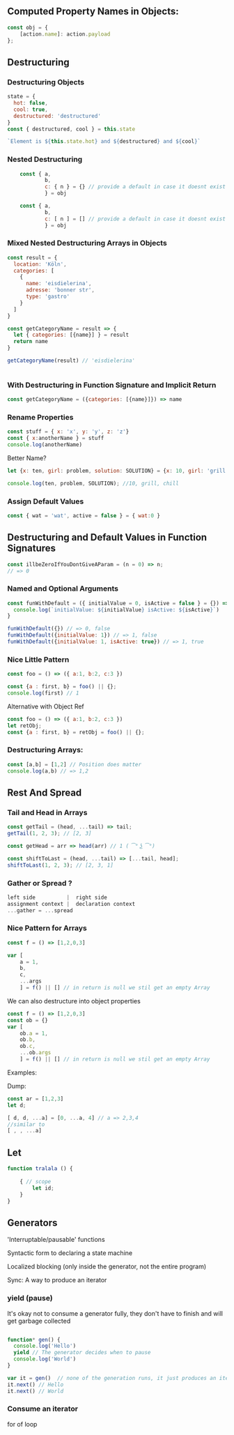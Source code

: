 ## Computed Property Names in Objects:

```js
const obj = {
    [action.name]: action.payload
};
```

## Destructuring
### Destructuring Objects
```js
state = {
  hot: false,
  cool: true,
  destructured: 'destructured'
}
const { destructured, cool } = this.state

`Element is ${this.state.hot} and ${destructured} and ${cool}`
```

### Nested Destructuring

```js
    const { a, 
            b, 
            c: { n } = {} // provide a default in case it doesnt exist :)
            } = obj
```

```js
    const { a, 
            b, 
            c: [ n ] = [] // provide a default in case it doesnt exist :)
            } = obj

```

### Mixed Nested Destructuring Arrays in Objects

```js
const result = {
  location: 'Köln',
  categories: [
    {
      name: 'eisdielerina',
      adresse: 'bonner str',
      type: 'gastro'
    }
  ]
}

const getCategoryName = result => {
  let { categories: [{name}] } = result
  return name
}

getCategoryName(result) // 'eisdielerina'
   
```

### With Destructuring in Function Signature and Implicit Return
```js
const getCategoryName = ({categories: [{name}]}) => name
```



### Rename Properties

```js
const stuff = { x: 'x', y: 'y', z: 'z'}
const { x:anotherName } = stuff
console.log(anotherName)
```
Better Name?

```js
let {x: ten, girl: problem, solution: SOLUTION} = {x: 10, girl: 'grill', problem: 'chill'};

console.log(ten, problem, SOLUTION); //10, grill, chill
```

### Assign Default Values
```js
const { wat = 'wat', active = false } = { wat:0 }
```

## Destructuring and Default Values in Function Signatures

```js
const illbeZeroIfYouDontGiveAParam = (n = 0) => n;
// => 0
```

### Named and Optional Arguments 

```js
const funWithDefault = ({ initialValue = 0, isActive = false } = {}) => {
  console.log(`initialValue: ${initialValue} isActive: ${isActive}`)
}

funWithDefault({}) // => 0, false
funWithDefault({initialValue: 1}) // => 1, false
funWithDefault({initialValue: 1, isActive: true}) // => 1, true
```

### Nice Little Pattern 

```js
const foo = () => ({ a:1, b:2, c:3 })

const {a : first, b} = foo() || {};
console.log(first) // 1
```

Alternative with Object Ref
```js
const foo = () => ({ a:1, b:2, c:3 })
let retObj;
const {a : first, b} = retObj = foo() || {};
```

### Destructuring Arrays:
```js
const [a,b] = [1,2] // Position does matter
console.log(a,b) // => 1,2 
```

## Rest And Spread

### Tail and Head in Arrays

```js
const getTail = (head, ...tail) => tail;
getTail(1, 2, 3); // [2, 3]

const getHead = arr => head(arr) // 1 ( ͡° ͜ʖ ͡°)  

```


```js
const shiftToLast = (head, ...tail) => [...tail, head];
shiftToLast(1, 2, 3); // [2, 3, 1]
```

### Gather or Spread ?

```js
left side          |  right side
assignment context |  declaration context
...gather = ...spread

```

### Nice Pattern for Arrays

```js
const f = () => [1,2,0,3]

var [
    a = 1,
    b,
    c,
    ...args
    ] = f() || [] // in return is null we stil get an empty Array
```
We can also destructure into object properties

```js
const f = () => [1,2,0,3]
const ob = {}
var [
    ob.a = 1,
    ob.b,
    ob.c,
    ...ob.args
    ] = f() || [] // in return is null we stil get an empty Array

```

Examples:

Dump:
```js
const ar = [1,2,3]
let d;

[ d, d, ...a] = [0, ...a, 4] // a => 2,3,4
//similar to
[ , , ...a] 
```

## Let

```js
function tralala () {
    
    { // scope
        let id;
    }
}
```

## Generators

'Interruptable/pausable' functions

Syntactic form to declaring a state machine

Localized blocking (only inside the generator, not the entire program)

Sync: A way to produce an iterator



### yield (pause)

It's okay not to consume a generator fully, they don't have to finish and will get garbage collected

```js

function* gen() {
  console.log('Hello')
  yield // The generator decides when to pause
  console.log('World')
}

var it = gen()  // none of the generation runs, it just produces an iterator
it.next() // Hello
it.next() // World

```


### Consume an iterator

for of loop


